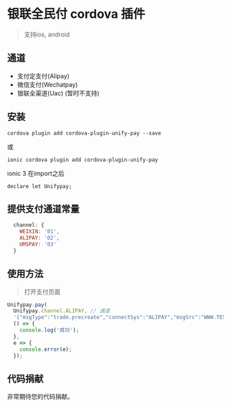 # 银联全民付 cordova 插件

> 支持ios, android

## 通道
- 支付定支付(Alipay)
- 微信支付(Wechatpay)
- 银联全渠道(Uac) (暂时不支持)

## 安装

```
cordova plugin add cordova-plugin-unify-pay --save
```
或
```
ionic cordova plugin add cordova-plugin-unify-pay
```

ionic 3 在import之后
```
declare let Unifypay;
```
## 提供支付通道常量

```js
  channel: {
    WEIXIN: '01',
    ALIPAY: '02',
    UMSPAY: '03'
  }
```

## 使用方法
>打开支付页面
```js
Unifypay.pay(
  Unifypay.channel.ALIPAY, // 通道
  '{"msgType":"trade.precreate","connectSys":"ALIPAY","msgSrc":"WWW.TEST.COM","merName":"仲晶晶二维码测试","mid":"898340149000005","msgId":"3194","appPayRequest":{"qrCode":"https://qr.alipay.com/bax0254776flwtwg8l6w203d"},"settleRefId":"00255100548N","tid":"88880001","srcReserve":"test001","totalAmount":1,"qrCode":"https://qr.alipay.com/bax0254776flwtwg8l6w203d","targetMid":"2015061000120322","responseTimestamp":"2018-06-25 21:18:02","errCode":"SUCCESS","targetStatus":"10000","seqId":"00255100548N","merOrderId":"3194676990","status":"NEW_ORDER","targetSys":"Alipay 2.0","sign":"E880CB77904BEC754AA508DD16AD88B5"}', //支付字符串，从银联下单结果中获取
  () => {
    console.log('成功');
  }, 
  e => {
    console.error(e);
  });

```

## 代码捐献

非常期待您的代码捐献。